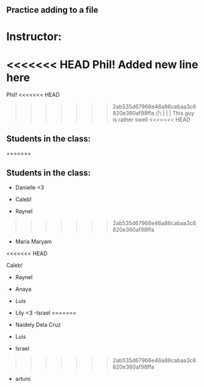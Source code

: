 ## Practice adding to a file

# Instructor:
<<<<<<< HEAD
Phil! Added new line here
=======
Phil!
<<<<<<< HEAD
>>>>>>> 2ab535d67966e46a86cabaa3c6820e360af98ffa
/|\ 
 |
 |
 | This guy is rather swell
<<<<<<< HEAD

## Students in the class:
=======
## Students in the class:

- Danielle <3

- Caleb!

- Raynel
>>>>>>> 2ab535d67966e46a86cabaa3c6820e360af98ffa


- Maria Maryam

<<<<<<< HEAD

Caleb!

- Raynel

- Anaya

- Luis

- Lily <3
-Israel
=======
- Naidely Dela Cruz

- Luis

- Israel

>>>>>>> 2ab535d67966e46a86cabaa3c6820e360af98ffa


- arturo
